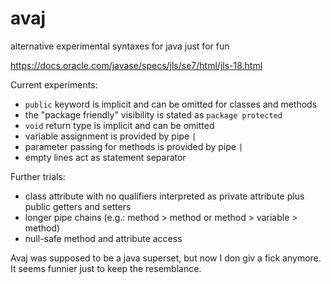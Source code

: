 # avaj
alternative experimental syntaxes for java just for fun


https://docs.oracle.com/javase/specs/jls/se7/html/jls-18.html


Current experiments:
* `public` keyword is implicit and can be omitted for classes and methods
* the "package friendly" visibility is stated as `package protected`
* `void` return type is implicit and can be omitted
* variable assignment is provided by pipe `|`
* parameter passing for methods is provided by pipe `|` 
* empty lines act as statement separator

Further trials:
* class attribute with no qualifiers interpreted as private attribute plus public getters and setters
* longer pipe chains (e.g.: method > method or method > variable > method)
* null-safe method and attribute access

Avaj was supposed to be a java superset, but now I don giv a fick anymore. It seems funnier just to keep the resemblance.
 
